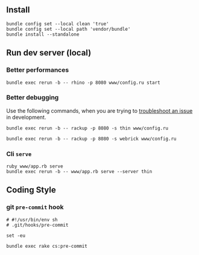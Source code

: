 ## Install

```shell
bundle config set --local clean 'true'
bundle config set --local path 'vendor/bundle'
bundle install --standalone
```

## Run dev server (local)

### Better performances

```shell
bundle exec rerun -b -- rhino -p 8080 www/config.ru start
```

### Better debugging

Use the following commands, when you are trying to
[troubleshoot an issue][better_errors#multi-worker-servers] in development.

```shell
bundle exec rerun -b -- rackup -p 8080 -s thin www/config.ru
```

```shell
bundle exec rerun -b -- rackup -p 8080 -s webrick www/config.ru
```

### Cli ```serve```

```shell
ruby www/app.rb serve
bundle exec rerun -b -- www/app.rb serve --server thin
```

## Coding Style

### git ``pre-commit`` hook

```shell
# #!/usr/bin/env sh
# .git/hooks/pre-commit

set -eu

bundle exec rake cs:pre-commit
```

<!-- hypelinks -->

[better_errors#multi-worker-servers]: https://github.com/BetterErrors/better_errors#unicorn-puma-and-other-multi-worker-servers
